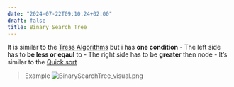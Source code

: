 ```yaml
---
date: "2024-07-22T09:10:24+02:00"
draft: false
title: Binary Search Tree
---
```


It is similar to the [Tress
Algorithms](/Notes/posts/Algorithms/trees_algorithms) but i has **one
condition** - The left side has to **be less or eqaul** to - The right
side has to be **greater** then node - It’s similar to the [Quick
sort](/Notes/posts/Algorithms/quick_sort)

> Example
> ![BinarySearchTree_visual.png](/Notes/BinarySearchTree_visual.png)
